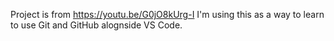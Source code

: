 Project is from https://youtu.be/G0jO8kUrg-I
I'm using this as a way to learn to use Git and GitHub alognside VS Code.
